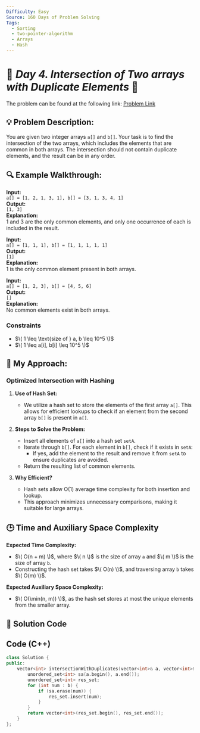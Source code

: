 ```yaml
---
Difficulty: Easy  
Source: 160 Days of Problem Solving  
Tags:
  - Sorting
  - two-pointer-algorithm
  - Arrays
  - Hash
---
```


# 🚀 _Day 4. Intersection of Two arrays with Duplicate Elements_ 🧠


The problem can be found at the following link: [Problem Link](https://www.geeksforgeeks.org/batch/gfg-160-problems/track/hashing-gfg-160/problem/intersection-of-two-arrays-with-duplicate-elements)



## 💡 **Problem Description:**

You are given two integer arrays `a[]` and `b[]`. Your task is to find the intersection of the two arrays, which includes the elements that are common in both arrays. The intersection should not contain duplicate elements, and the result can be in any order.  

## 🔍 **Example Walkthrough:**

**Input:**  
`a[] = [1, 2, 1, 3, 1], b[] = [3, 1, 3, 4, 1]`  
**Output:**  
`[1, 3]`  
**Explanation:**  
1 and 3 are the only common elements, and only one occurrence of each is included in the result.

**Input:**  
`a[] = [1, 1, 1], b[] = [1, 1, 1, 1, 1]`  
**Output:**  
`[1]`  
**Explanation:**  
1 is the only common element present in both arrays.

**Input:**  
`a[] = [1, 2, 3], b[] = [4, 5, 6]`  
**Output:**  
`[]`  
**Explanation:**  
No common elements exist in both arrays.



### **Constraints**

- $\( 1 \leq \text{size of } a, b \leq 10^5 \)$  
- $\( 1 \leq a[i], b[i] \leq 10^5 \)$  



## 🎯 **My Approach:**

### **Optimized Intersection with Hashing**  

1. **Use of Hash Set:**  
   - We utilize a hash set to store the elements of the first array `a[]`. This allows for efficient lookups to check if an element from the second array `b[]` is present in `a[]`.  

2. **Steps to Solve the Problem:**  
   - Insert all elements of `a[]` into a hash set `setA`.
   - Iterate through `b[]`. For each element in `b[]`, check if it exists in `setA`:
     - If yes, add the element to the result and remove it from `setA` to ensure duplicates are avoided.
   - Return the resulting list of common elements.  

3. **Why Efficient?**  
   - Hash sets allow O(1) average time complexity for both insertion and lookup.  
   - This approach minimizes unnecessary comparisons, making it suitable for large arrays.


## 🕒 **Time and Auxiliary Space Complexity** 

**Expected Time Complexity:**  
- $\( O(n + m) \)$, where $\( n \)$ is the size of array `a` and $\( m \)$ is the size of array `b`.  
- Constructing the hash set takes $\( O(n) \)$, and traversing array `b` takes $\( O(m) \)$.

**Expected Auxiliary Space Complexity:**  
- $\( O(\min(n, m)) \)$, as the hash set stores at most the unique elements from the smaller array.



## 📝 **Solution Code**

## Code (C++)

```cpp
class Solution {
public:
    vector<int> intersectionWithDuplicates(vector<int>& a, vector<int>& b) {
        unordered_set<int> sa(a.begin(), a.end());
        unordered_set<int> res_set;
        for (int num : b) {
            if (sa.erase(num)) {  
                res_set.insert(num);
            }
        }
        return vector<int>(res_set.begin(), res_set.end());
    }
};
```

